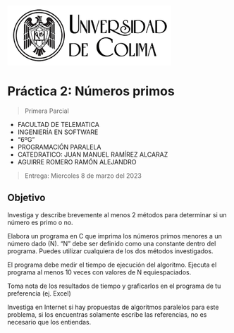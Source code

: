 ![Header](../img/udc.png)

# Práctica 2: Números primos

> Primera Parcial

- FACULTAD DE TELEMATICA
- INGENIERÍA EN SOFTWARE
- “6ºG”
- PROGRAMACIÓN PARALELA
- CATEDRATICO: JUAN MANUEL RAMÍREZ ALCARAZ
- AGUIRRE ROMERO RAMÓN ALEJANDRO

> Entrega: Miercoles 8 de marzo del 2023

## Objetivo

Investiga y describe brevemente al menos 2 métodos para determinar si un número es primo o no.

Elabora un programa en C que imprima los números primos menores a un número dado (N). “N” debe ser definido como una constante dentro del programa. Puedes utilizar cualquiera de los dos métodos investigados.

El programa debe medir el tiempo de ejecución del algoritmo. Ejecuta el programa al menos 10 veces con valores de N equiespaciados.

Toma nota de los resultados de tiempo y graficarlos en el programa de tu preferencia (ej. Excel)

Investiga en Internet si hay propuestas de algoritmos paralelos para este problema, si los encuentras solamente escribe las referencias, no es necesario que los entiendas.
